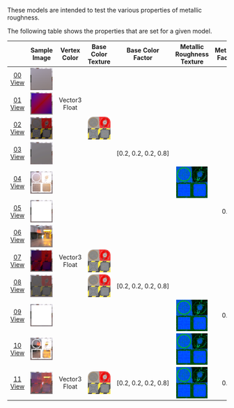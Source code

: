 These models are intended to test the various properties of metallic roughness.  
 
The following table shows the properties that are set for a given model.  

|   | Sample Image | Vertex Color | Base Color Texture | Base Color Factor | Metallic Roughness Texture | Metallic Factor | Roughness Factor |
| :---: | :---: | :---: | :---: | :---: | :---: | :---: | :---: |
| [00](Material_MetallicRoughness_00.gltf)<br>[View](https://bghgary.github.io/glTF-Assets-Viewer/?folder=7&model=0) | [<img src="Figures/Thumbnails/Material_MetallicRoughness_00.png" align="middle">](Figures/SampleImages/Material_MetallicRoughness_00.png) |   |   |   |   |   |   |
| [01](Material_MetallicRoughness_01.gltf)<br>[View](https://bghgary.github.io/glTF-Assets-Viewer/?folder=7&model=1) | [<img src="Figures/Thumbnails/Material_MetallicRoughness_01.png" align="middle">](Figures/SampleImages/Material_MetallicRoughness_01.png) | Vector3 Float |   |   |   |   |   |
| [02](Material_MetallicRoughness_02.gltf)<br>[View](https://bghgary.github.io/glTF-Assets-Viewer/?folder=7&model=2) | [<img src="Figures/Thumbnails/Material_MetallicRoughness_02.png" align="middle">](Figures/SampleImages/Material_MetallicRoughness_02.png) |   | [<img src="Figures/Thumbnails/BaseColor_Plane.png" align="middle">](Textures/BaseColor_Plane.png) |   |   |   |   |
| [03](Material_MetallicRoughness_03.gltf)<br>[View](https://bghgary.github.io/glTF-Assets-Viewer/?folder=7&model=3) | [<img src="Figures/Thumbnails/Material_MetallicRoughness_03.png" align="middle">](Figures/SampleImages/Material_MetallicRoughness_03.png) |   |   | [0.2,&nbsp;0.2,&nbsp;0.2,&nbsp;0.8] |   |   |   |
| [04](Material_MetallicRoughness_04.gltf)<br>[View](https://bghgary.github.io/glTF-Assets-Viewer/?folder=7&model=4) | [<img src="Figures/Thumbnails/Material_MetallicRoughness_04.png" align="middle">](Figures/SampleImages/Material_MetallicRoughness_04.png) |   |   |   | [<img src="Figures/Thumbnails/MetallicRoughness_Plane.png" align="middle">](Textures/MetallicRoughness_Plane.png) |   |   |
| [05](Material_MetallicRoughness_05.gltf)<br>[View](https://bghgary.github.io/glTF-Assets-Viewer/?folder=7&model=5) | [<img src="Figures/Thumbnails/Material_MetallicRoughness_05.png" align="middle">](Figures/SampleImages/Material_MetallicRoughness_05.png) |   |   |   |   | 0.0 |   |
| [06](Material_MetallicRoughness_06.gltf)<br>[View](https://bghgary.github.io/glTF-Assets-Viewer/?folder=7&model=6) | [<img src="Figures/Thumbnails/Material_MetallicRoughness_06.png" align="middle">](Figures/SampleImages/Material_MetallicRoughness_06.png) |   |   |   |   |   | 0.0 |
| [07](Material_MetallicRoughness_07.gltf)<br>[View](https://bghgary.github.io/glTF-Assets-Viewer/?folder=7&model=7) | [<img src="Figures/Thumbnails/Material_MetallicRoughness_07.png" align="middle">](Figures/SampleImages/Material_MetallicRoughness_07.png) | Vector3 Float | [<img src="Figures/Thumbnails/BaseColor_Plane.png" align="middle">](Textures/BaseColor_Plane.png) |   |   |   |   |
| [08](Material_MetallicRoughness_08.gltf)<br>[View](https://bghgary.github.io/glTF-Assets-Viewer/?folder=7&model=8) | [<img src="Figures/Thumbnails/Material_MetallicRoughness_08.png" align="middle">](Figures/SampleImages/Material_MetallicRoughness_08.png) |   | [<img src="Figures/Thumbnails/BaseColor_Plane.png" align="middle">](Textures/BaseColor_Plane.png) | [0.2,&nbsp;0.2,&nbsp;0.2,&nbsp;0.8] |   |   |   |
| [09](Material_MetallicRoughness_09.gltf)<br>[View](https://bghgary.github.io/glTF-Assets-Viewer/?folder=7&model=9) | [<img src="Figures/Thumbnails/Material_MetallicRoughness_09.png" align="middle">](Figures/SampleImages/Material_MetallicRoughness_09.png) |   |   |   | [<img src="Figures/Thumbnails/MetallicRoughness_Plane.png" align="middle">](Textures/MetallicRoughness_Plane.png) | 0.0 |   |
| [10](Material_MetallicRoughness_10.gltf)<br>[View](https://bghgary.github.io/glTF-Assets-Viewer/?folder=7&model=10) | [<img src="Figures/Thumbnails/Material_MetallicRoughness_10.png" align="middle">](Figures/SampleImages/Material_MetallicRoughness_10.png) |   |   |   | [<img src="Figures/Thumbnails/MetallicRoughness_Plane.png" align="middle">](Textures/MetallicRoughness_Plane.png) |   | 0.0 |
| [11](Material_MetallicRoughness_11.gltf)<br>[View](https://bghgary.github.io/glTF-Assets-Viewer/?folder=7&model=11) | [<img src="Figures/Thumbnails/Material_MetallicRoughness_11.png" align="middle">](Figures/SampleImages/Material_MetallicRoughness_11.png) | Vector3 Float | [<img src="Figures/Thumbnails/BaseColor_Plane.png" align="middle">](Textures/BaseColor_Plane.png) | [0.2,&nbsp;0.2,&nbsp;0.2,&nbsp;0.8] | [<img src="Figures/Thumbnails/MetallicRoughness_Plane.png" align="middle">](Textures/MetallicRoughness_Plane.png) | 0.0 | 0.0 |
 
